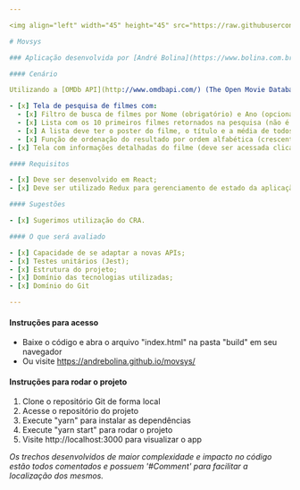 ```yaml
---

<img align="left" width="45" height="45" src="https://raw.githubusercontent.com/andrebolina/movsys/master/public/favicon.ico">

# Movsys

### Aplicação desenvolvida por [André Bolina](https://www.bolina.com.br/)

#### Cenário

Utilizando a [OMDb API](http://www.omdbapi.com/) (The Open Movie Database) desenvolva duas telas (não se atenha muito ao design, pode optar por Material para simplificar as coisas) com as seguintes funções:

- [x] Tela de pesquisa de filmes com:
  - [x] Filtro de busca de filmes por Nome (obrigatório) e Ano (opcional);
  - [x] Lista com os 10 primeiros filmes retornados na pesquisa (não é necessário ter paginação).
  - [x] A lista deve ter o poster do filme, o título e a média de todos os ratings dele;
  - [x] Função de ordenação do resultado por ordem alfabética (crescente ou decrescente) ou nota média (crescente ou decrescente);
- [x] Tela com informações detalhadas do filme (deve ser acessada clicando em um filme na tela de pesquisa);

#### Requisitos

- [x] Deve ser desenvolvido em React;
- [x] Deve ser utilizado Redux para gerenciamento de estado da aplicação;

#### Sugestões

- [x] Sugerimos utilização do CRA.

#### O que será avaliado

- [x] Capacidade de se adaptar a novas APIs;
- [x] Testes unitários (Jest);
- [x] Estrutura do projeto;
- [x] Domínio das tecnologias utilizadas;
- [x] Domínio do Git

---
```


#### Instruções para acesso

- Baixe o código e abra o arquivo "index.html" na pasta "build" em seu navegador
- Ou visite https://andrebolina.github.io/movsys/

#### Instruções para rodar o projeto

1. Clone o repositório Git de forma local
2. Acesse o repositório do projeto
3. Execute "yarn" para instalar as dependências
4. Execute "yarn start" para rodar o projeto
5. Visite http://localhost:3000 para visualizar o app

_Os trechos desenvolvidos de maior complexidade e impacto no código estão todos comentados e possuem '#Comment' para facilitar a localização dos mesmos._
